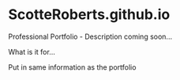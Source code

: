 # ScotteRoberts.github.io

Professional Portfolio - Description coming soon...

What is it for...

Put in same information as the portfolio
